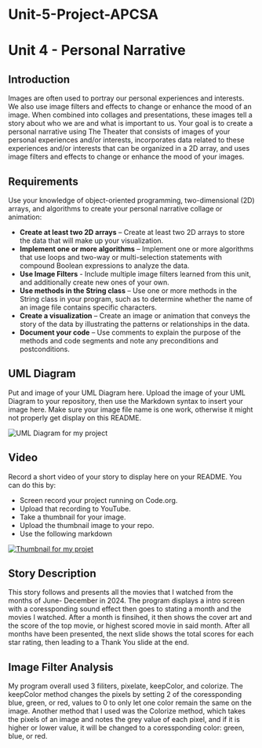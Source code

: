 # Unit-5-Project-APCSA

# Unit 4 - Personal Narrative

## Introduction

Images are often used to portray our personal experiences and interests. We also use image filters and effects to change or enhance the mood of an image. When combined into collages and presentations, these images tell a story about who we are and what is important to us. Your goal is to create a personal narrative using The Theater that consists of images of your personal experiences and/or interests, incorporates data related to these experiences and/or interests that can be organized in a 2D array, and uses image filters and effects to change or enhance the mood of your images.

## Requirements

Use your knowledge of object-oriented programming, two-dimensional (2D) arrays, and algorithms to create your personal narrative collage or animation:

- **Create at least two 2D arrays** – Create at least two 2D arrays to store the data that will make up your visualization.
- **Implement one or more algorithms** – Implement one or more algorithms that use loops and two-way or multi-selection statements with compound Boolean expressions to analyze the data.
- **Use Image Filters** - Include multiple image filters learned from this unit, and additionally create new ones of your own.
- **Use methods in the String class** – Use one or more methods in the String class in your program, such as to determine whether the name of an image file contains specific characters.
- **Create a visualization** – Create an image or animation that conveys the story of the data by illustrating the patterns or relationships in the data.
- **Document your code** – Use comments to explain the purpose of the methods and code segments and note any preconditions and postconditions.

## UML Diagram

Put and image of your UML Diagram here. Upload the image of your UML Diagram to your repository, then use the Markdown syntax to insert your image here. Make sure your image file name is one work, otherwise it might not properly get display on this README.

![UML Diagram for my project](nameOfImageFileHere.png)

## Video

Record a short video of your story to display here on your README. You can do this by:

- Screen record your project running on Code.org.
- Upload that recording to YouTube.
- Take a thumbnail for your image.
- Upload the thumbnail image to your repo.
- Use the following markdown

[![Thumbnail for my projet](thumbnail.png)](https://youtu.be/f7PWg8PMIPI?feature=shared)

## Story Description

This story follows and presents all the movies that I watched from the months of June- December in 2024. The program displays a intro screen with a coressponding sound effect then goes to stating a month and the movies I watched. After a month is finsihed, it then shows the cover art and the score of the top movie, or highest scored movie in said month. After all months have 
been presented, the next slide shows the total scores for each star rating, then leading to a Thank You slide at the end. 

## Image Filter Analysis

My program overall used 3 filiters, pixelate, keepColor, and colorize. The keepColor method changes the pixels by setting 2 of the coressponding blue, green, or red, values to 0 to only let 
one color remain the same on the image. Another method that I used was the Colorize method, which takes the pixels of an image and notes the grey value of each pixel, and if it is higher or 
lower value, it will be changed to a coressponding color: green, blue, or red.  